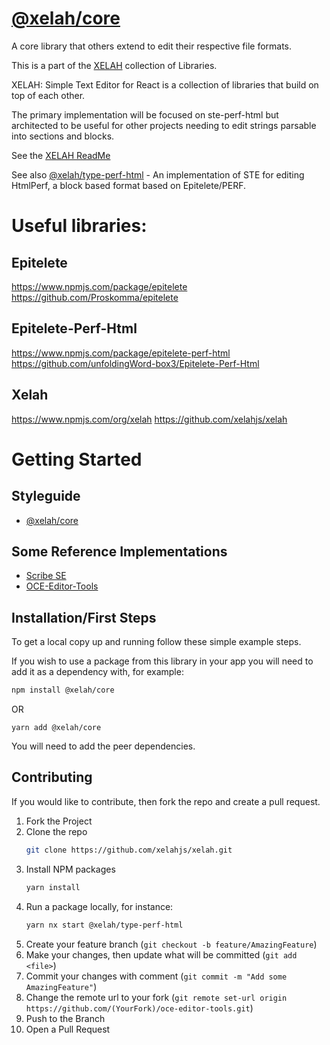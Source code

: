# [@xelah/core](https://xelah-core.netlify.app/)

A core library that others extend to edit their respective file formats.

This is a part of the [XELAH](https://github.com/xelahjs/xelah) collection of Libraries. 

XELAH: Simple Text Editor for React is a collection of libraries that build on top of each other. 

The primary implementation will be focused on ste-perf-html but architected to be useful for other projects needing to edit strings parsable into sections and blocks.

See the [XELAH ReadMe](https://github.com/xelahjs/xelah)

See also [@xelah/type-perf-html](https://xelah-type-perf-html.netlify.app/) - An implementation of STE for editing HtmlPerf, a block based format based on Epitelete/PERF.

# Useful libraries:

## Epitelete
https://www.npmjs.com/package/epitelete
https://github.com/Proskomma/epitelete

## Epitelete-Perf-Html
https://www.npmjs.com/package/epitelete-perf-html
https://github.com/unfoldingWord-box3/Epitelete-Perf-Html

## Xelah
https://www.npmjs.com/org/xelah
https://github.com/xelahjs/xelah 

# Getting Started

## Styleguide

- [@xelah/core](https://xelah-core.netlify.app/)

## Some Reference Implementations

- [Scribe SE](https://github.com/bible-technology/scribe-scripture-editor)
- [OCE-Editor-Tools](https://github.com/unfoldingword/oce-editor-tools)

## Installation/First Steps

To get a local copy up and running follow these simple example steps.

If you wish to use a package from this library in your app you will need to add it as a dependency with, for example:
```sh
npm install @xelah/core
```
OR
```shell
yarn add @xelah/core
```

You will need to add the peer dependencies.

<!-- CONTRIBUTING -->
## Contributing

If you would like to contribute, then fork the repo and create a pull request.

1. Fork the Project
2. Clone the repo
   ```sh
   git clone https://github.com/xelahjs/xelah.git
   ```
3. Install NPM packages
   ```sh
   yarn install
   ```
4. Run a package locally, for instance:
   ```sh
   yarn nx start @xelah/type-perf-html
   ``` 
5. Create your feature branch (`git checkout -b feature/AmazingFeature`)
6. Make your changes, then update what will be committed (`git add <file>`)
7. Commit your changes with comment (`git commit -m "Add some AmazingFeature"`)
8. Change the remote url to your fork (`git remote set-url origin https://github.com/(YourFork)/oce-editor-tools.git`)
9. Push to the Branch
10. Open a Pull Request
